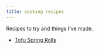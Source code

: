 ```yaml
---
title: cooking recipes
---
```


Recipes to try and things I've made.

- [Tofu Spring Rolls](notes/health/Tofu-Spring-Rolls.md)